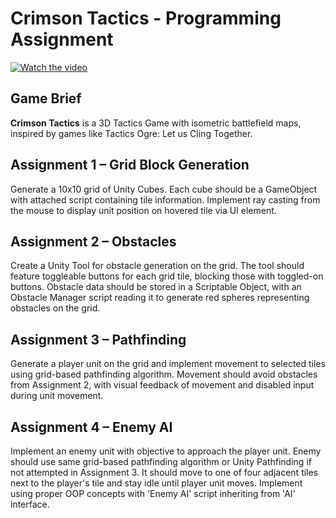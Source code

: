 # Crimson Tactics - Programming Assignment
[![Watch the video](https://img.youtube.com/vi/-7a1CutFzgU/maxresdefault.jpg)](https://www.youtube.com/watch?v=-7a1CutFzgU)



## Game Brief

**Crimson Tactics** is a 3D Tactics Game with isometric battlefield maps, inspired by games like Tactics Ogre: Let us Cling Together.

## Assignment 1 – Grid Block Generation

Generate a 10x10 grid of Unity Cubes. Each cube should be a GameObject with attached script containing tile information. Implement ray casting from the mouse to display unit position on hovered tile via UI element.

## Assignment 2 – Obstacles

Create a Unity Tool for obstacle generation on the grid. The tool should feature toggleable buttons for each grid tile, blocking those with toggled-on buttons. Obstacle data should be stored in a Scriptable Object, with an Obstacle Manager script reading it to generate red spheres representing obstacles on the grid.

## Assignment 3 – Pathfinding

Generate a player unit on the grid and implement movement to selected tiles using grid-based pathfinding algorithm. Movement should avoid obstacles from Assignment 2, with visual feedback of movement and disabled input during unit movement.

## Assignment 4 – Enemy AI

Implement an enemy unit with objective to approach the player unit. Enemy should use same grid-based pathfinding algorithm or Unity Pathfinding if not attempted in Assignment 3. It should move to one of four adjacent tiles next to the player's tile and stay idle until player unit moves. Implement using proper OOP concepts with 'Enemy AI' script inheriting from 'AI' interface.
